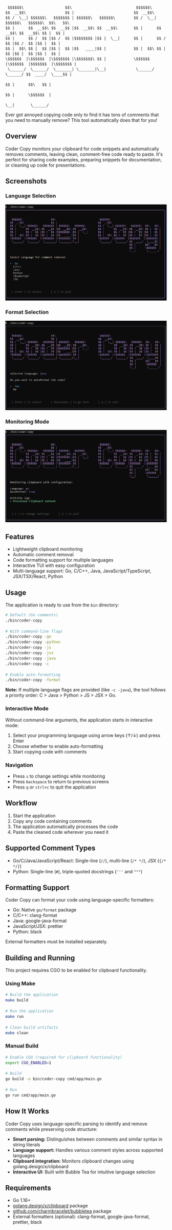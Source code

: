 
```
 $$$$$$\                  $$\                            $$$$$$\                                
$$  __$$\                 $$ |                          $$  __$$\                               
$$ /  \__| $$$$$$\   $$$$$$$ | $$$$$$\   $$$$$$\        $$ /  \__| $$$$$$\   $$$$$$\  $$\   $$\ 
$$ |      $$  __$$\ $$  __$$ |$$  __$$\ $$  __$$\       $$ |      $$  __$$\ $$  __$$\ $$ |  $$ |
$$ |      $$ /  $$ |$$ /  $$ |$$$$$$$$ |$$ |  \__|      $$ |      $$ /  $$ |$$ /  $$ |$$ |  $$ |
$$ |  $$\ $$ |  $$ |$$ |  $$ |$$   ____|$$ |            $$ |  $$\ $$ |  $$ |$$ |  $$ |$$ |  $$ |
\$$$$$$  |\$$$$$$  |\$$$$$$$ |\$$$$$$$\ $$ |            \$$$$$$  |\$$$$$$  |$$$$$$$  |\$$$$$$$ |
 \______/  \______/  \_______| \_______|\__|             \______/  \______/ $$  ____/  \____$$ |
                                                                            $$ |      $$\   $$ |
                                                                            $$ |      \$$$$$$  |
                                                                            \__|       \______/ 
```

Ever got annoyed copying code only to find it has tons of comments that you need to manually remove? This tool automatically does that for you!

## Overview

Coder Copy monitors your clipboard for code snippets and automatically removes comments, leaving clean, comment-free code ready to paste. It's perfect for sharing code examples, preparing snippets for documentation, or cleaning up code for presentations.

## Screenshots

### Language Selection
![Language Selection](screenshots/language-selection.png)

### Format Selection
![Format Selection](screenshots/format-selection.png)

### Monitoring Mode
![Monitoring Mode](screenshots/monitoring-mode.png)

## Features

- Lightweight clipboard monitoring
- Automatic comment removal
- Code formatting support for multiple languages
- Interactive TUI with easy configuration
- Multi-language support: Go, C/C++, Java, JavaScript/TypeScript, JSX/TSX/React, Python

## Usage

The application is ready to use from the `bin` directory:

```bash
# Default (Go comments)
./bin/coder-copy

# With command-line flags
./bin/coder-copy -go
./bin/coder-copy -python
./bin/coder-copy -js
./bin/coder-copy -jsx
./bin/coder-copy -java
./bin/coder-copy -c

# Enable auto-formatting
./bin/coder-copy -format
````

**Note:** If multiple language flags are provided (like `-c -java`), the tool follows a priority order: C > Java > Python > JS > JSX > Go.

### Interactive Mode

Without command-line arguments, the application starts in interactive mode:

1. Select your programming language using arrow keys (↑/↓) and press Enter
2. Choose whether to enable auto-formatting
3. Start copying code with comments

### Navigation

- Press `s` to change settings while monitoring
- Press `backspace` to return to previous screens
- Press `q` or `ctrl+c` to quit the application

## Workflow

1. Start the application
2. Copy any code containing comments
3. The application automatically processes the code
4. Paste the cleaned code wherever you need it

## Supported Comment Types

- Go/C/Java/JavaScript/React: Single-line (`//`), multi-line (`/* */`), JSX (`{/* */}`)
- Python: Single-line (`#`), triple-quoted docstrings (`'''` and `"""`)

## Formatting Support

Coder Copy can format your code using language-specific formatters:

- Go: Native `go/format` package
- C/C++: clang-format
- Java: google-java-format
- JavaScript/JSX: prettier
- Python: black

External formatters must be installed separately.

## Building and Running

This project requires CGO to be enabled for clipboard functionality.

### Using Make

```bash
# Build the application
make build

# Run the application
make run

# Clean build artifacts
make clean
```

### Manual Build

```bash
# Enable CGO (required for clipboard functionality)
export CGO_ENABLED=1

# Build
go build -o bin/coder-copy cmd/app/main.go

# Run
go run cmd/app/main.go
```

## How It Works

Coder Copy uses language-specific parsing to identify and remove comments while preserving code structure:

- **Smart parsing:** Distinguishes between comments and similar syntax in string literals
- **Language support:** Handles various comment styles across supported languages
- **Clipboard integration:** Monitors clipboard changes using golang.design/x/clipboard
- **Interactive UI:** Built with Bubble Tea for intuitive language selection

## Requirements

- Go 1.16+
- [golang.design/x/clipboard](https://pkg.go.dev/golang.design/x/clipboard) package
- [github.com/charmbracelet/bubbletea](https://github.com/charmbracelet/bubbletea) package
- External formatters (optional): clang-format, google-java-format, prettier, black
